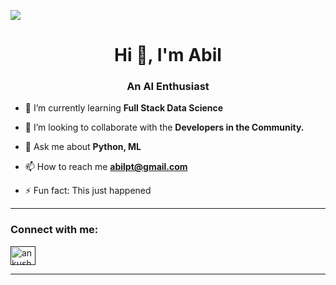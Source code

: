 <!--
**AbilP20/AbilP20** is a ✨ _special_ ✨ repository because its `README.md` (this file) appears on your GitHub profile.

Here are some ideas to get you started:

- 🔭 I’m currently working on ...
- 🌱 I’m currently learning ...
- 👯 I’m looking to collaborate on ...
- 🤔 I’m looking for help with ...
- 💬 Ask me about ...
- 📫 How to reach me: ...
- 😄 Pronouns: ...
- ⚡ Fun fact: ...
-->
![](https://raw.githubusercontent.com/halfrost/halfrost/master/icons/header_.png)

<h1 align="center">Hi 👋, I'm Abil</h1>
<h3 align="center">An AI Enthusiast</h3>



- 🌱 I’m currently learning **Full Stack Data Science**

- 👯 I’m looking to collaborate with the **Developers in the Community.**

- 💬 Ask me about **Python, ML**

- 📫 How to reach me **abilpt@gmail.com**

- ⚡ Fun fact: This just happened

<hr>

<h3 align="left">Connect with me:</h3>
<p align="left">
<a href="" target="https://www.linkedin.com/in/abil-pariyath/"><img align="center" src="https://raw.githubusercontent.com/rahuldkjain/github-profile-readme-generator/master/src/images/icons/Social/linked-in-alt.svg" alt="ankush-kumar-singh24" height="30" width="40" /></a>
</p>

<hr>
